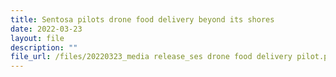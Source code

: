 ```yaml
---
title: Sentosa pilots drone food delivery beyond its shores
date: 2022-03-23
layout: file
description: ""
file_url: /files/20220323_media release_ses drone food delivery pilot.pdf
---
```





